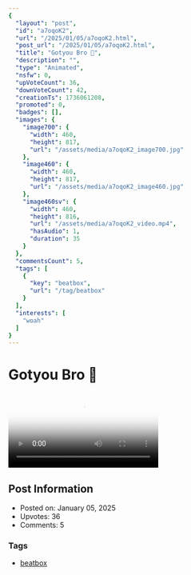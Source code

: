 ```yaml
---
{
  "layout": "post",
  "id": "a7oqoK2",
  "url": "/2025/01/05/a7oqoK2.html",
  "post_url": "/2025/01/05/a7oqoK2.html",
  "title": "Gotyou Bro 🦗",
  "description": "",
  "type": "Animated",
  "nsfw": 0,
  "upVoteCount": 36,
  "downVoteCount": 42,
  "creationTs": 1736061208,
  "promoted": 0,
  "badges": [],
  "images": {
    "image700": {
      "width": 460,
      "height": 817,
      "url": "/assets/media/a7oqoK2_image700.jpg"
    },
    "image460": {
      "width": 460,
      "height": 817,
      "url": "/assets/media/a7oqoK2_image460.jpg"
    },
    "image460sv": {
      "width": 460,
      "height": 816,
      "url": "/assets/media/a7oqoK2_video.mp4",
      "hasAudio": 1,
      "duration": 35
    }
  },
  "commentsCount": 5,
  "tags": [
    {
      "key": "beatbox",
      "url": "/tag/beatbox"
    }
  ],
  "interests": [
    "woah"
  ]
}
---
```


# Gotyou Bro 🦗

<video controls playsinline loop poster="/assets/media/a7oqoK2_image460.jpg">
  <source src="/assets/media/a7oqoK2_video.mp4" type="video/mp4">
  Your browser does not support the video tag.
</video>

## Post Information

- Posted on: January 05, 2025
- Upvotes: 36
- Comments: 5

### Tags

- [beatbox](/tag/beatbox)
